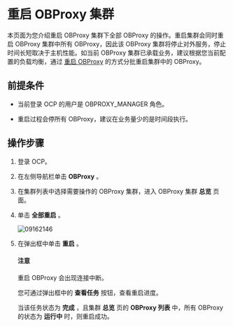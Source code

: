 重启 OBProxy 集群 
==================================

本页面为您介绍重启 OBProxy 集群下全部 OBProxy 的操作。重启集群会同时重启 OBProxy 集群中所有 OBProxy，因此该 OBProxy 集群将停止对外服务，停止时间长短取决于主机性能。如当前 OBProxy 集群已承载业务，建议根据您当前配置的负载均衡，通过 [重启 OBProxy](../800.obproxy-management/400.restart-obproxy.md) 的方式分批重启集群中的 OBProxy。

前提条件 
-------------------------

* 当前登录 OCP 的用户是 OBPROXY_MANAGER 角色。

  

* 重启过程会停所有 OBProxy，建议在业务量少的是时间段执行。

  




操作步骤 
-------------------------

1. 登录 OCP。

   

2. 在左侧导航栏单击 **OBProxy** 。

   

3. 在集群列表中选择需要操作的 OBProxy 集群，进入 OBProxy 集群 **总览** 页面。

   

4. 单击 **全部重启** 。

   ![09162146](https://help-static-aliyun-doc.aliyuncs.com/assets/img/zh-CN/3073922361/p327471.png)
   

5. 在弹出框中单击 **重启** 。


   <main id="notice" type='notice'><h4>注意</h4><p>重启 OBProxy 会出现连接中断。</p></main>

   

   您可通过弹出框中的 **查看任务** 按钮，查看重启进度。

   当该任务状态为 **完成** ，且集群 **总览** 页的 **OBProxy 列表** 中，所有 OBProxy 的状态为 **运行中** 时，则重启成功。
   



